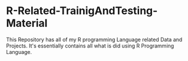 # R-Related-TrainigAndTesting-Material
 This Repository has all of my R programming Language related Data and Projects. It's essentially contains all what is did using R Programming Language.
